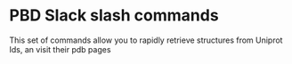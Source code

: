 # PBD Slack slash commands

This set of commands allow you to rapidly retrieve structures from Uniprot Ids, an visit their pdb pages